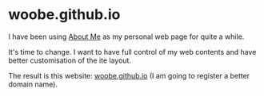 woobe.github.io
===============

I have been using [About Me](bit.ly/aboutme_jofaichow) as my personal web page for quite a while. 

It's time to change. I want to have full control of my web contents and have better customisation of the ite layout.

The result is this website: [woobe.github.io](http://woobe.github.io) (I am going to register a better domain name).
